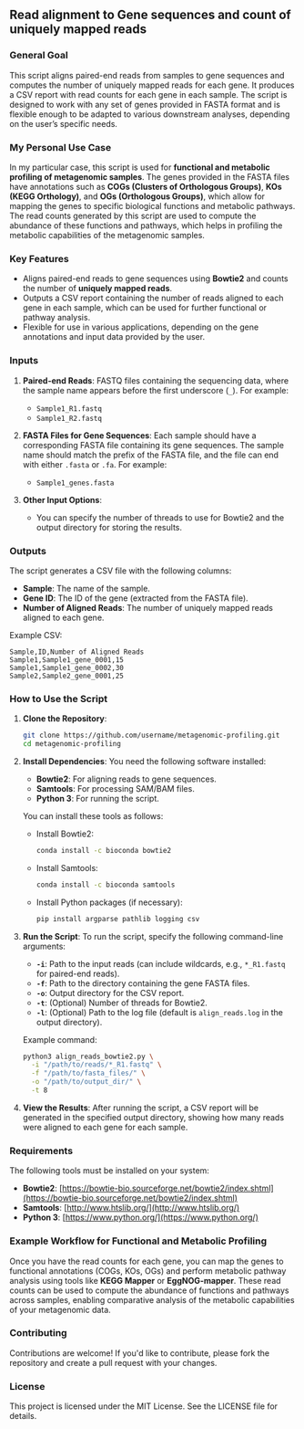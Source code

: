 ## **Read alignment to Gene sequences and count of uniquely mapped reads**

### **General Goal**
This script aligns paired-end reads from samples to gene sequences and computes the number of uniquely mapped reads for each gene. It produces a CSV report with read counts for each gene in each sample. The script is designed to work with any set of genes provided in FASTA format and is flexible enough to be adapted to various downstream analyses, depending on the user’s specific needs.

### **My Personal Use Case**
In my particular case, this script is used for **functional and metabolic profiling of metagenomic samples**. The genes provided in the FASTA files have annotations such as **COGs (Clusters of Orthologous Groups)**, **KOs (KEGG Orthology)**, and **OGs (Orthologous Groups)**, which allow for mapping the genes to specific biological functions and metabolic pathways. The read counts generated by this script are used to compute the abundance of these functions and pathways, which helps in profiling the metabolic capabilities of the metagenomic samples.

### **Key Features**
- Aligns paired-end reads to gene sequences using **Bowtie2** and counts the number of **uniquely mapped reads**.
- Outputs a CSV report containing the number of reads aligned to each gene in each sample, which can be used for further functional or pathway analysis.
- Flexible for use in various applications, depending on the gene annotations and input data provided by the user.

### **Inputs**
1. **Paired-end Reads**: FASTQ files containing the sequencing data, where the sample name appears before the first underscore (`_`). For example:
   - `Sample1_R1.fastq`
   - `Sample1_R2.fastq`

2. **FASTA Files for Gene Sequences**: Each sample should have a corresponding FASTA file containing its gene sequences. The sample name should match the prefix of the FASTA file, and the file can end with either `.fasta` or `.fa`. For example:
   - `Sample1_genes.fasta`

3. **Other Input Options**:
   - You can specify the number of threads to use for Bowtie2 and the output directory for storing the results.

### **Outputs**
The script generates a CSV file with the following columns:
- **Sample**: The name of the sample.
- **Gene ID**: The ID of the gene (extracted from the FASTA file).
- **Number of Aligned Reads**: The number of uniquely mapped reads aligned to each gene.

Example CSV:
```csv
Sample,ID,Number of Aligned Reads
Sample1,Sample1_gene_0001,15
Sample1,Sample1_gene_0002,30
Sample2,Sample2_gene_0001,25
```

### **How to Use the Script**

1. **Clone the Repository**:
   ```bash
   git clone https://github.com/username/metagenomic-profiling.git
   cd metagenomic-profiling
   ```

2. **Install Dependencies**:
   You need the following software installed:
   - **Bowtie2**: For aligning reads to gene sequences.
   - **Samtools**: For processing SAM/BAM files.
   - **Python 3**: For running the script.

   You can install these tools as follows:
   - Install Bowtie2:
     ```bash
     conda install -c bioconda bowtie2
     ```
   - Install Samtools:
     ```bash
     conda install -c bioconda samtools
     ```
   - Install Python packages (if necessary):
     ```bash
     pip install argparse pathlib logging csv
     ```

3. **Run the Script**:
   To run the script, specify the following command-line arguments:
   - **`-i`**: Path to the input reads (can include wildcards, e.g., `*_R1.fastq` for paired-end reads).
   - **`-f`**: Path to the directory containing the gene FASTA files.
   - **`-o`**: Output directory for the CSV report.
   - **`-t`**: (Optional) Number of threads for Bowtie2.
   - **`-l`**: (Optional) Path to the log file (default is `align_reads.log` in the output directory).

   Example command:
   ```bash
   python3 align_reads_bowtie2.py \
     -i "/path/to/reads/*_R1.fastq" \
     -f "/path/to/fasta_files/" \
     -o "/path/to/output_dir/" \
     -t 8
   ```

4. **View the Results**:
   After running the script, a CSV report will be generated in the specified output directory, showing how many reads were aligned to each gene for each sample.

### **Requirements**
The following tools must be installed on your system:
- **Bowtie2**: [https://bowtie-bio.sourceforge.net/bowtie2/index.shtml](https://bowtie-bio.sourceforge.net/bowtie2/index.shtml)
- **Samtools**: [http://www.htslib.org/](http://www.htslib.org/)
- **Python 3**: [https://www.python.org/](https://www.python.org/)


### Example Workflow for Functional and Metabolic Profiling
Once you have the read counts for each gene, you can map the genes to functional annotations (COGs, KOs, OGs) and perform metabolic pathway analysis using tools like **KEGG Mapper** or **EggNOG-mapper**. These read counts can be used to compute the abundance of functions and pathways across samples, enabling comparative analysis of the metabolic capabilities of your metagenomic data.

### **Contributing**
Contributions are welcome! If you'd like to contribute, please fork the repository and create a pull request with your changes.

### **License**
This project is licensed under the MIT License. See the LICENSE file for details.

